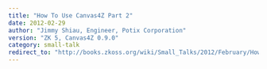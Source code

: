 ```yaml
---
title: "How To Use Canvas4Z Part 2"
date: 2012-02-29
author: "Jimmy Shiau, Engineer, Potix Corporation"
version: "ZK 5, Canvas4Z 0.9.0"
category: small-talk
redirect_to: "http://books.zkoss.org/wiki/Small_Talks/2012/February/How_To_Use_Canvas4Z_Part2"
---
```

